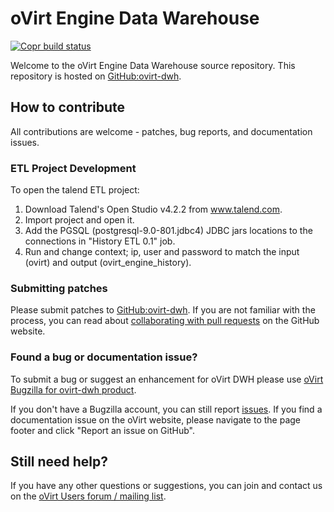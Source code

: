 # oVirt Engine Data Warehouse
[![Copr build status](https://copr.fedorainfracloud.org/coprs/ovirt/ovirt-master-snapshot/package/ovirt-engine-dwh/status_image/last_build.png)](https://copr.fedorainfracloud.org/coprs/ovirt/ovirt-master-snapshot/package/ovirt-engine-dwh/)

Welcome to the oVirt Engine Data Warehouse source repository. This repository is hosted on [GitHub:ovirt-dwh](https://github.com/oVirt/ovirt-dwh).

## How to contribute

All contributions are welcome - patches, bug reports, and documentation issues.

### ETL Project Development

To open the talend ETL project:
1. Download Talend's Open Studio v4.2.2 from www.talend.com.
2. Import project and open it.
3. Add the PGSQL (postgresql-9.0-801.jdbc4) JDBC jars locations to the connections in "History ETL 0.1" job.
4. Run and change context; ip, user and password to match the input (ovirt) and output (ovirt_engine_history).

### Submitting patches

Please submit patches to [GitHub:ovirt-dwh](https://github.com/oVirt/ovirt-dwh). If you are not familiar with the process, you can read about [collaborating with pull requests](https://docs.github.com/en/pull-requests/collaborating-with-pull-requests/proposing-changes-to-your-work-with-pull-requests) on the GitHub website.

### Found a bug or documentation issue?

To submit a bug or suggest an enhancement for oVirt DWH please use [oVirt Bugzilla for ovirt-dwh product](https://bugzilla.redhat.com/enter_bug.cgi?product=ovirt-engine-dwh).

If you don't have a Bugzilla account, you can still report [issues](https://github.com/oVirt/ovirt-dwh/issues). If you find a documentation issue on the oVirt website, please navigate to the page footer and click "Report an issue on GitHub".

## Still need help?

If you have any other questions or suggestions, you can join and contact us on the [oVirt Users forum / mailing list](https://lists.ovirt.org/admin/lists/users.ovirt.org/).
